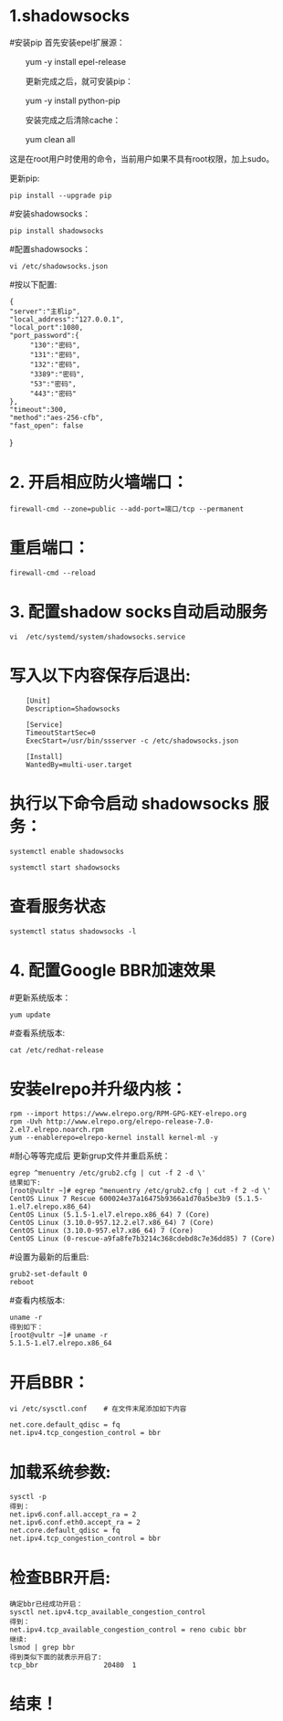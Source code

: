 
# 1.shadowsocks
#安装pip
首先安装epel扩展源：

　　yum -y install epel-release

　　更新完成之后，就可安装pip：

　　yum -y install python-pip

　　安装完成之后清除cache：

　　yum clean all

这是在root用户时使用的命令，当前用户如果不具有root权限，加上sudo。

更新pip:

    pip install --upgrade pip

#安装shadowsocks：

    pip install shadowsocks
    
#配置shadowsocks：

    vi /etc/shadowsocks.json

#按以下配置:

    {
    "server":"主机ip",
    "local_address":"127.0.0.1",
    "local_port":1080,
    "port_password":{
         "130":"密码",
         "131":"密码",
         "132":"密码",
         "3389":"密码",
         "53":"密码",
         "443":"密码"
    },
    "timeout":300,
    "method":"aes-256-cfb",
    "fast_open": false
}

# 2. 开启相应防火墙端口：

    firewall-cmd --zone=public --add-port=端口/tcp --permanent
    
# 重启端口：

    firewall-cmd --reload
 
# 3. 配置shadow socks自动启动服务

    vi  /etc/systemd/system/shadowsocks.service
    
# 写入以下内容保存后退出:

        [Unit]
        Description=Shadowsocks

        [Service]
        TimeoutStartSec=0
        ExecStart=/usr/bin/ssserver -c /etc/shadowsocks.json

        [Install]
        WantedBy=multi-user.target
        
# 执行以下命令启动 shadowsocks 服务：

    systemctl enable shadowsocks
    
    systemctl start shadowsocks
    
# 查看服务状态
    
    systemctl status shadowsocks -l
    
    
# 4. 配置Google BBR加速效果

#更新系统版本：

    yum update
    
#查看系统版本:

    cat /etc/redhat-release 
    
# 安装elrepo并升级内核：

    rpm --import https://www.elrepo.org/RPM-GPG-KEY-elrepo.org
    rpm -Uvh http://www.elrepo.org/elrepo-release-7.0-2.el7.elrepo.noarch.rpm
    yum --enablerepo=elrepo-kernel install kernel-ml -y

#耐心等等完成后 更新grup文件并重启系统：

    egrep ^menuentry /etc/grub2.cfg | cut -f 2 -d \'
    结果如下:
    [root@vultr ~]# egrep ^menuentry /etc/grub2.cfg | cut -f 2 -d \'
    CentOS Linux 7 Rescue 600024e37a16475b9366a1d70a5be3b9 (5.1.5-1.el7.elrepo.x86_64)
    CentOS Linux (5.1.5-1.el7.elrepo.x86_64) 7 (Core)
    CentOS Linux (3.10.0-957.12.2.el7.x86_64) 7 (Core)
    CentOS Linux (3.10.0-957.el7.x86_64) 7 (Core)
    CentOS Linux (0-rescue-a9fa8fe7b3214c368cdebd8c7e36dd85) 7 (Core)
#设置为最新的后重启:

    grub2-set-default 0
    reboot
    
 #查看内核版本:
 
    uname -r
    得到如下：
    [root@vultr ~]# uname -r
    5.1.5-1.el7.elrepo.x86_64
    
# 开启BBR：

    vi /etc/sysctl.conf    # 在文件末尾添加如下内容

    net.core.default_qdisc = fq
    net.ipv4.tcp_congestion_control = bbr

# 加载系统参数:

    sysctl -p
    得到：
    net.ipv6.conf.all.accept_ra = 2
    net.ipv6.conf.eth0.accept_ra = 2
    net.core.default_qdisc = fq
    net.ipv4.tcp_congestion_control = bbr
    
 # 检查BBR开启:
 
    确定bbr已经成功开启：
    sysctl net.ipv4.tcp_available_congestion_control
    得到：
    net.ipv4.tcp_available_congestion_control = reno cubic bbr
    继续:
    lsmod | grep bbr
    得到类似下面的就表示开启了:
    tcp_bbr                20480  1
    
 # 结束！

